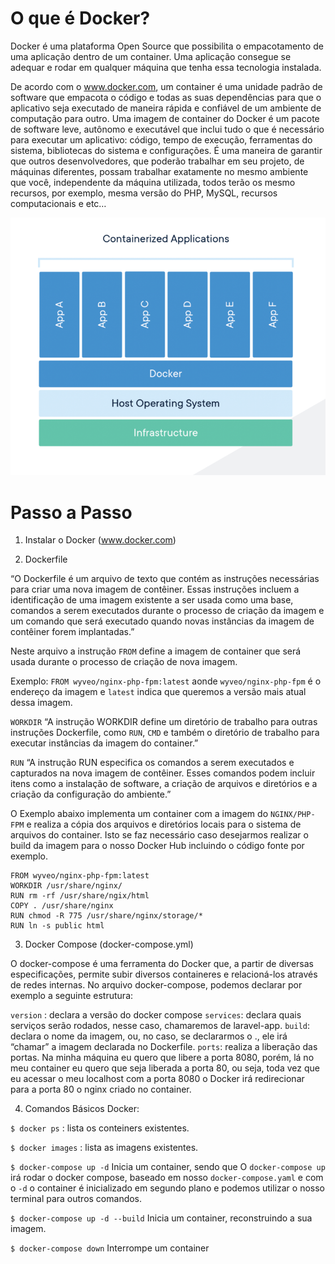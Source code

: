 # O que é Docker?

Docker é uma plataforma Open Source que possibilita o empacotamento de uma aplicação dentro de um container. Uma aplicação consegue se adequar e rodar em qualquer máquina que tenha essa tecnologia instalada.

De acordo com o www.docker.com, um container é uma unidade padrão de software que empacota o código e todas as suas dependências para que o aplicativo seja executado de maneira rápida e confiável de um ambiente de computação para outro. Uma imagem de container do Docker é um pacote de software leve, autônomo e executável que inclui tudo o que é necessário para executar um aplicativo: código, tempo de execução, ferramentas do sistema, bibliotecas do sistema e configurações. É uma maneira de garantir que outros desenvolvedores, que poderão trabalhar em seu projeto, de máquinas diferentes, possam trabalhar exatamente no mesmo ambiente que você, independente da máquina utilizada, todos terão os mesmo recursos, por exemplo, mesma versão do PHP, MySQL, recursos computacionais e etc…

![Estrutura Docker Conteiners](/docker_structure.png)

# Passo a Passo

1. Instalar o Docker (www.docker.com)

2. Dockerfile

“O Dockerfile é um arquivo de texto que contém as instruções necessárias para criar uma nova imagem de contêiner. Essas instruções incluem a identificação de uma imagem existente a ser usada como uma base, comandos a serem executados durante o processo de criação da imagem e um comando que será executado quando novas instâncias da imagem de contêiner forem implantadas.”

Neste arquivo a instrução `FROM` define a imagem de container que será usada durante o processo de criação de nova imagem. 

Exemplo: ` FROM wyveo/nginx-php-fpm:latest ` aonde  `wyveo/nginx-php-fpm` é o endereço da imagem e `latest` indica que queremos a versão mais atual dessa imagem.

`WORKDIR` “A instrução WORKDIR define um diretório de trabalho para outras instruções Dockerfile, como `RUN`, `CMD` e também o diretório de trabalho para executar instâncias da imagem do container.”

`RUN`
“A instrução RUN especifica os comandos a serem executados e capturados na nova imagem de contêiner. Esses comandos podem incluir itens como a instalação de software, a criação de arquivos e diretórios e a criação da configuração do ambiente.” 

O Exemplo abaixo implementa um container com a imagem do `NGINX/PHP-FPM` e realiza a cópia dos arquivos e diretórios locais para o sistema de arquivos do container. Isto se faz necessário caso desejarmos realizar o build da imagem para o nosso Docker Hub incluindo o código fonte por exemplo.
    
    FROM wyveo/nginx-php-fpm:latest
    WORKDIR /usr/share/nginx/
    RUN rm -rf /usr/share/ngix/html
    COPY . /usr/share/nginx
    RUN chmod -R 775 /usr/share/nginx/storage/*
    RUN ln -s public html

3. Docker Compose (docker-compose.yml)

O docker-compose é uma ferramenta do Docker que, a partir de diversas especificações, permite subir diversos containeres e relacioná-los através de redes internas. No arquivo docker-compose, podemos declarar por exemplo a seguinte estrutura:

`version` : declara a versão do docker compose
`services`: declara quais serviços serão rodados, nesse caso, chamaremos de laravel-app.
`build`: declara o nome da imagem, ou, no caso, se declararmos o ., ele irá “chamar” a imagem declarada no Dockerfile.
`ports`: realiza a liberação das portas. Na minha máquina eu quero que libere a porta 8080, porém, lá no meu container eu quero que seja liberada a porta 80, ou seja, toda vez que eu acessar o meu localhost com a porta 8080 o Docker irá redirecionar para a porta 80 o nginx criado no container.

4. Comandos Básicos Docker:

`$ docker ps` : lista os conteiners existentes.

`$ docker images` : lista as imagens existentes.

`$ docker-compose up -d` Inicia um container, sendo que O `docker-compose up` irá rodar o docker compose, baseado em nosso `docker-compose.yaml` e com o `-d` o container é inicializado em segundo plano e podemos utilizar o nosso terminal para outros comandos.

`$ docker-compose up -d --build` Inicia um container, reconstruindo a sua imagem.

`$ docker-compose down` Interrompe um container

